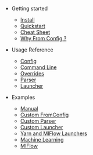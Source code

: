 <!-- docs/_sidebar.md -->

* Getting started

    * [Install](getting-started/install)
    * [Quickstart](getting-started/quickstart/)
    * [Cheat Sheet](getting-started/cheat-sheet/)
    * [Why From Config ?](getting-started/why-from-config)

* Usage Reference

    * [Config](usage-reference/config/)
    * [Command Line](usage-reference/command-line)
    * [Overrides](usage-reference/overrides)
    * [Parser](usage-reference/parser/)
    * [Launcher](usage-reference/launcher/)

* Examples

    * [Manual](examples/manual/)
    * [Custom FromConfig](examples/custom-fromconfig/)
    * [Custom Parser](examples/custom-parser/)
    * [Custom Launcher](examples/custom-launcher/)
    * [Yarn and MlFlow Launchers](examples/launcher-yarn-mlflow/)
    * [Machine Learning](examples/machine-learning/)
    * [MlFlow](examples/mlflow/)
